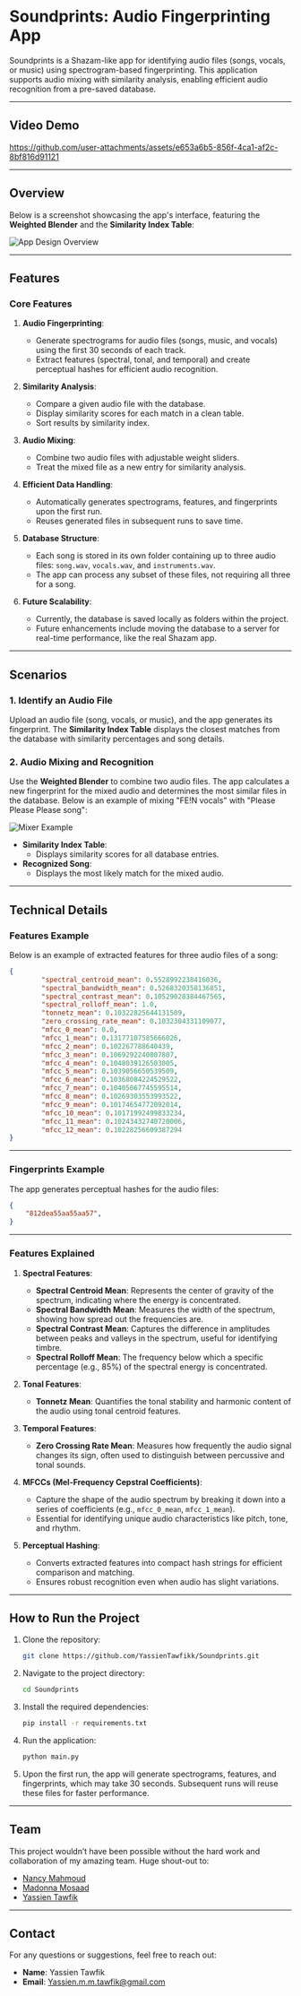 # **Soundprints: Audio Fingerprinting App**

Soundprints is a Shazam-like app for identifying audio files (songs, vocals, or music) using spectrogram-based fingerprinting. This application supports audio mixing with similarity analysis, enabling efficient audio recognition from a pre-saved database.

---

## **Video Demo**

https://github.com/user-attachments/assets/e653a6b5-856f-4ca1-af2c-8bf816d91121

---

## **Overview**

Below is a screenshot showcasing the app's interface, featuring the **Weighted Blender** and the **Similarity Index Table**:

![App Design Overview](https://github.com/user-attachments/assets/62a3dc31-24bf-4580-854d-340c81e2407d)

---

## **Features**

### **Core Features**
1. **Audio Fingerprinting**:
   - Generate spectrograms for audio files (songs, music, and vocals) using the first 30 seconds of each track.
   - Extract features (spectral, tonal, and temporal) and create perceptual hashes for efficient audio recognition.

2. **Similarity Analysis**:
   - Compare a given audio file with the database.
   - Display similarity scores for each match in a clean table.
   - Sort results by similarity index.

3. **Audio Mixing**:
   - Combine two audio files with adjustable weight sliders.
   - Treat the mixed file as a new entry for similarity analysis.

4. **Efficient Data Handling**:
   - Automatically generates spectrograms, features, and fingerprints upon the first run.
   - Reuses generated files in subsequent runs to save time.

5. **Database Structure**:
   - Each song is stored in its own folder containing up to three audio files: `song.wav`, `vocals.wav`, and `instruments.wav`. 
   - The app can process any subset of these files, not requiring all three for a song.

6. **Future Scalability**:
   - Currently, the database is saved locally as folders within the project.
   - Future enhancements include moving the database to a server for real-time performance, like the real Shazam app.

---

## **Scenarios**

### **1. Identify an Audio File**
Upload an audio file (song, vocals, or music), and the app generates its fingerprint. The **Similarity Index Table** displays the closest matches from the database with similarity percentages and song details.

### **2. Audio Mixing and Recognition**
Use the **Weighted Blender** to combine two audio files. The app calculates a new fingerprint for the mixed audio and determines the most similar files in the database. Below is an example of mixing "FE!N vocals" with "Please Please Please song":

![Mixer Example](https://github.com/user-attachments/assets/03c0c329-ff26-4ec5-bfbc-db4e7fa3f55b)

- **Similarity Index Table**:
  - Displays similarity scores for all database entries.
- **Recognized Song**:
  - Displays the most likely match for the mixed audio.

---

## **Technical Details**

### **Features Example**
Below is an example of extracted features for three audio files of a song:

```json
{
        "spectral_centroid_mean": 0.5528992238416036,
        "spectral_bandwidth_mean": 0.5268320358136851,
        "spectral_contrast_mean": 0.10529028384467565,
        "spectral_rolloff_mean": 1.0,
        "tonnetz_mean": 0.10322825644131509,
        "zero_crossing_rate_mean": 0.1032304331109077,
        "mfcc_0_mean": 0.0,
        "mfcc_1_mean": 0.13177107585666026,
        "mfcc_2_mean": 0.102267788640439,
        "mfcc_3_mean": 0.1069292240807807,
        "mfcc_4_mean": 0.1048039126503005,
        "mfcc_5_mean": 0.1039056650539509,
        "mfcc_6_mean": 0.10368084224529522,
        "mfcc_7_mean": 0.10405067745595514,
        "mfcc_8_mean": 0.10269303553993522,
        "mfcc_9_mean": 0.10174654772092014,
        "mfcc_10_mean": 0.10171992499833234,
        "mfcc_11_mean": 0.10243432740720006,
        "mfcc_12_mean": 0.10228256609387294
}
```
---
### **Fingerprints Example**
The app generates perceptual hashes for the audio files:
```json
{
    "812dea55aa55aa57",
}
```
---

### **Features Explained**

1. **Spectral Features**:
   - **Spectral Centroid Mean**: Represents the center of gravity of the spectrum, indicating where the energy is concentrated.
   - **Spectral Bandwidth Mean**: Measures the width of the spectrum, showing how spread out the frequencies are.
   - **Spectral Contrast Mean**: Captures the difference in amplitudes between peaks and valleys in the spectrum, useful for identifying timbre.
   - **Spectral Rolloff Mean**: The frequency below which a specific percentage (e.g., 85%) of the spectral energy is concentrated.

2. **Tonal Features**:
   - **Tonnetz Mean**: Quantifies the tonal stability and harmonic content of the audio using tonal centroid features.

3. **Temporal Features**:
   - **Zero Crossing Rate Mean**: Measures how frequently the audio signal changes its sign, often used to distinguish between percussive and tonal sounds.

4. **MFCCs (Mel-Frequency Cepstral Coefficients)**:
   - Capture the shape of the audio spectrum by breaking it down into a series of coefficients (e.g., `mfcc_0_mean`, `mfcc_1_mean`).
   - Essential for identifying unique audio characteristics like pitch, tone, and rhythm.

5. **Perceptual Hashing**:
   - Converts extracted features into compact hash strings for efficient comparison and matching.
   - Ensures robust recognition even when audio has slight variations.

---

## **How to Run the Project**

1. Clone the repository:
   ```bash
   git clone https://github.com/YassienTawfikk/Soundprints.git
   ```
2. Navigate to the project directory:
   ```bash
   cd Soundprints
   ```
3. Install the required dependencies:
   ```bash
   pip install -r requirements.txt
   ```
4. Run the application:
   ```bash
   python main.py
   ```
5. Upon the first run, the app will generate spectrograms, features, and fingerprints, which may take 30 seconds. Subsequent runs will reuse these files for faster performance.
---

## **Team**

This project wouldn’t have been possible without the hard work and collaboration of my amazing team. Huge shout-out to:

- [Nancy Mahmoud](https://github.com/nancymahmoud1)  
- [Madonna Mosaad](https://github.com/madonna-mosaad)  
- [Yassien Tawfik](https://github.com/YassienTawfikk)

---

## **Contact**

For any questions or suggestions, feel free to reach out:

- **Name**: Yassien Tawfik  
- **Email**: [Yassien.m.m.tawfik@gmail.com](mailto:Yassien.m.m.tawfik@gmail.com)

